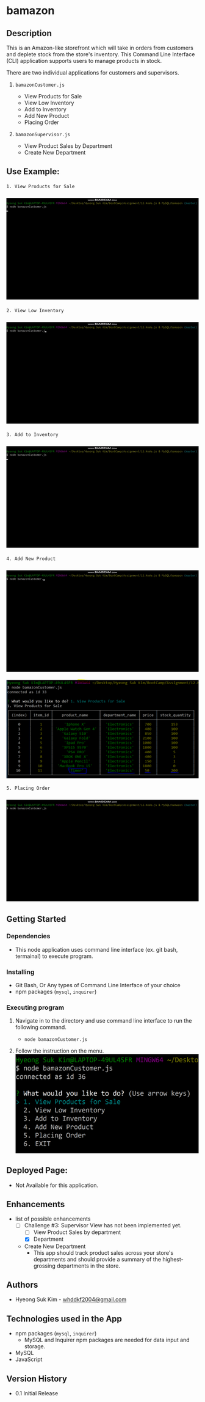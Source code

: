 # bamazon

## Description
This is an Amazon-like storefront which will take in orders from customers and deplete stock from the store's inventory. This Command Line Interface (CLI) application supports users to manage products in stock. 

There are two individual applications for customers and supervisors.

1. `bamazonCustomer.js`
    * View Products for Sale
    * View Low Inventory
    * Add to Inventory
    * Add New Product
    * Placing Order

2. `bamazonSupervisor.js`
    * View Product Sales by Department
    * Create New Department


## Use Example:

    1. View Products for Sale
### ![use-example](./assets/images/1.gif)

    2. View Low Inventory    
### ![use-example](./assets/images/2.gif)

    3. Add to Inventory    
### ![use-example](./assets/images/3.gif)

    4. Add New Product
### ![use-example](./assets/images/4.gif)
!['4.b'](./assets/images/4.b.png)

    5. Placing Order
### ![use-example](./assets/images/5.gif)

## Getting Started

### Dependencies

* This node application uses command line interface (ex. git bash, termainal) to execute program.

### Installing

* Git Bash, Or Any types of Command Line Interface of your choice
* npm packages (`mysql`, `inquirer`)

### Executing program

1. Navigate in to the directory and use command line interface to run the following command.
    * `node bamazonCustomer.js`

2. Follow the instruction on the menu. 
!['menu'](./assets/images/menu.png)

## Deployed Page:
* Not Available for this application.

## Enhancements

* list of possible enhancements
    - [ ] Challenge #3: Supervisor View has not been implemented yet.
        * [ ] View Product Sales by department
        * [x] Department
    * Create New Department
        * This app should track product sales across your store's departments and should provide a summary of the highest-grossing departments in the store.
    
## Authors

* Hyeong Suk Kim - whddkf2004@gmail.com

## Technologies used in the App
* npm packages (`mysql`, `inquirer`)
    * MySQL and Inquirer npm packages are needed for data input and storage.
* MySQL
* JavaScript

<!-- ## License -->
## Version History

* 0.1  Initial Release